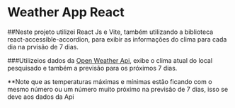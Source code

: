 # Weather App React

##Neste projeto utilizei React Js e Vite, também utilizando a biblioteca react-accessible-accordion, para exibir as informações do clima para cada dia na prvisão de 7 dias.

###Utilizeios dados da [Open Weather Api](https://openweathermap.org/api), exibe o clima atual do local pesquisado e também a previsão para os próximos 7 dias.

**Note que as temperaturas máximas e mínimas estão ficando com o mesmo número ou um número muito próximo na previsão de 7 dias, isso se deve aos dados da Api
